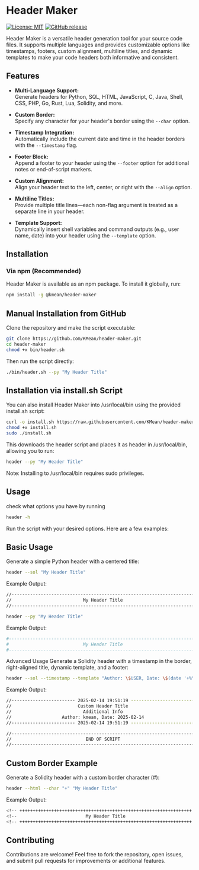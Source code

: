 # Header Maker
[![License: MIT](https://img.shields.io/badge/License-MIT-yellow.svg)](https://opensource.org/licenses/MIT)
[![GitHub release](https://img.shields.io/github/release/KMean/header-maker.svg)](https://github.com/KMean/header-maker/releases/)


Header Maker is a versatile header generation tool for your source code files. It supports multiple languages and provides customizable options like timestamps, footers, custom alignment, multiline titles, and dynamic templates to make your code headers both informative and consistent.

## Features

- **Multi-Language Support:**  
  Generate headers for Python, SQL, HTML, JavaScript, C, Java, Shell, CSS, PHP, Go, Rust, Lua, Solidity, and more.

- **Custom Border:**  
  Specify any character for your header's border using the `--char` option.

- **Timestamp Integration:**  
  Automatically include the current date and time in the header borders with the `--timestamp` flag.

- **Footer Block:**  
  Append a footer to your header using the `--footer` option for additional notes or end-of-script markers.

- **Custom Alignment:**  
  Align your header text to the left, center, or right with the `--align` option.

- **Multiline Titles:**  
  Provide multiple title lines—each non-flag argument is treated as a separate line in your header.

- **Template Support:**  
  Dynamically insert shell variables and command outputs (e.g., user name, date) into your header using the `--template` option.

## Installation

### Via npm (Recommended)

Header Maker is available as an npm package. To install it globally, run:

```bash
npm install -g @kmean/header-maker

```
## Manual Installation from GitHub
Clone the repository and make the script executable:

```bash
git clone https://github.com/KMean/header-maker.git
cd header-maker
chmod +x bin/header.sh
```
Then run the script directly:

```bash
./bin/header.sh --py "My Header Title"
```
## Installation via install.sh Script
You can also install Header Maker into /usr/local/bin using the provided install.sh script:

```bash
curl -o install.sh https://raw.githubusercontent.com/KMean/header-maker/master/install.sh
chmod +x install.sh
sudo ./install.sh
```
This downloads the header script and places it as header in /usr/local/bin, allowing you to run:

```bash
header --py "My Header Title"
```
Note: Installing to /usr/local/bin requires sudo privileges.

## Usage

check what options you have by running
```bash
header -h
```
Run the script with your desired options. Here are a few examples:

## Basic Usage
Generate a simple Python header with a centered title:

```bash
header --sol "My Header Title"
```
Example Output:
```bash
//----------------------------------------------------------------------//
//                           My Header Title                            //
//----------------------------------------------------------------------//
```
```bash
header --py "My Header Title"
```
Example Output:
```bash
#------------------------------------------------------------------------#
#                            My Header Title                             #
#------------------------------------------------------------------------#
```
Advanced Usage
Generate a Solidity header with a timestamp in the border, right-aligned title, dynamic template, and a footer:

```bash
header --sol --timestamp --template "Author: \$USER, Date: \$(date '+%Y-%m-%d')" --footer "END OF SCRIPT" "Custom Header Title" "Additional Info"
```

Example Output:

```bash
//------------------------ 2025-02-14 19:51:19 -------------------------//
//                         Custom Header Title                          //
//                           Additional Info                            //
//                   Author: kmean, Date: 2025-02-14                    //
//------------------------ 2025-02-14 19:51:19 -------------------------//

//----------------------------------------------------------------------//
//                            END OF SCRIPT                             //
//----------------------------------------------------------------------//
```
## Custom Border Example
Generate a Solidity header with a custom border character (#):

```bash
header --html --char "+" "My Header Title"
```
Example Output:

```bash
<!-- +++++++++++++++++++++++++++++++++++++++++++++++++++++++++++++++++ -->
<!--                          My Header Title                          -->
<!-- +++++++++++++++++++++++++++++++++++++++++++++++++++++++++++++++++ -->
```
## Contributing
Contributions are welcome! Feel free to fork the repository, open issues, and submit pull requests for improvements or additional features.
